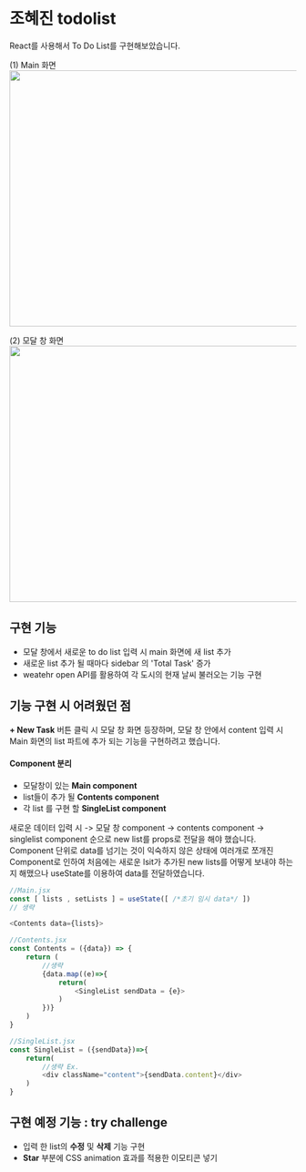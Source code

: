 # 조혜진 todolist 

React를 사용해서 To Do List를 구현해보았습니다. 

(1) Main 화면<br>
<img src="https://user-images.githubusercontent.com/110151638/230899816-38efc35c-ec6b-4b09-b57d-c4a331b86f1a.png"  width="700" height="450">

(2) 모달 창 화면<br>
<img src="https://user-images.githubusercontent.com/110151638/230901557-47eafd6a-d062-42a6-ac05-21f1de908c84.png"  width="700" height="450">

## 구현 기능

* 모달 창에서 새로운 to do list 입력 시 main 화면에 새 list 추가 
* 새로운 list 추가 될 때마다 sidebar 의 'Total Task' 증가
* weatehr open API를 활용하여 각 도시의 현재 날씨 불러오는 기능 구현


## 기능 구현 시 어려웠던 점 

**+ New Task** 버튼 클릭 시 모달 창 화면 등장하며, 모달 창 안에서 content 입력 시 Main 화면의 list 파트에 추가 되는 기능을 구현하려고 했습니다. 

#### Component 분리 

* 모달창이 있는 **Main component** 
* list들이 추가 될 **Contents component** 
* 각 list 를 구현 할 **SingleList component** 

새로운 데이터 입력 시 -> 모달 창 component -> contents component -> singlelist component 순으로 new list를 props로 전달을 해야 했습니다. Component 단위로 data를 넘기는 것이 익숙하지 않은 상태에 여러개로 쪼개진 Component로 인하여 처음에는 새로운 lsit가 추가된 new lists를 어떻게 보내야 하는지 해맸으나 useState를 이용하여 data를 전달하였습니다. 

```JavaScript
//Main.jsx
const [ lists , setLists ] = useState([ /*초기 임시 data*/ ])
// 생략

<Contents data={lists}>
```
```JavaScript
//Contents.jsx
const Contents = ({data}) => {
    return (
        //생략 
        {data.map((e)=>{
            return(
                <SingleList sendData = {e}>
            )
        })}
    )
}

```
```JavaScript
//SingleList.jsx
const SingleList = ({sendData})=>{
    return(
        //생략 Ex.
        <div className="content">{sendData.content}</div>
    )
}
```



## 구현 예정 기능 : try challenge

* 입력 한 list의 **수정** 및 **삭제** 기능 구현 
* **Star** 부분에 CSS animation 효과를 적용한 이모티콘 넣기 